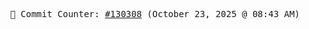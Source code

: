 <p align="center">
    <samp>
        📮 Commit Counter: <a href="https://github.com/Javascript-void0/Javascript-void0/commits/main">#130308</a> (October 23, 2025 @ 08:43 AM)
    </samp>
</p>